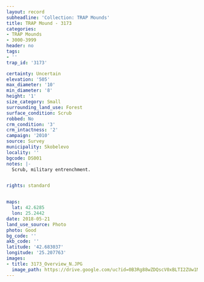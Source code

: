 ```yaml
---
layout: record
subheadline: 'Collection: TRAP Mounds'
title: TRAP Mound - 3173
categories:
- TRAP Mounds
- 3000-3999
header: no
tags:
- ''
trap_id: '3173'

certainty: Uncertain
elevation: '505'
max_diameter: '10'
min_diameter: '8'
height: '1'
size_category: Small
surrounding_land_use: Forest
surface_condition: Scrub
robbed: No
crm_condition: '3'
crm_intactness: '2'
campaign: '2010'
source: Survey
municipality: Skobelevo
locality: ''
bgcode: DS001
notes: |-
  Scrub, military entrenchment.


rights: standard


maps:
  lat: 42.6285
  lon: 25.2442
date: 2018-05-21
land_use_source: Photo
photo: Good
bg_code: ''
akb_code: ''
latitude: '42.683037'
longitude: '25.207763'
images:
- title: 3173_Overview_N.JPG
  image_path: https://drive.google.com/uc?id=0B3Rg88wZDQscV0xBLTI2ZUw1M2c
---
```

